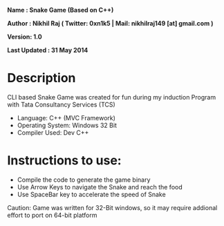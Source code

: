 **Name : Snake Game (Based on C++)**

**Author : Nikhil Raj ( Twitter: 0xn1k5 | Mail: nikhilraj149 [at] gmail.com )**

**Version: 1.0**

**Last Updated : 31 May 2014**

# Description
 CLI based Snake Game was created for fun during my induction Program with Tata Consultancy Services (TCS)
 
 - Language: C++ (MVC Framework)
 - Operating System: Windows 32 Bit
 - Compiler Used: Dev C++
 
 # Instructions to use:
 - Compile the code to generate the game binary
 - Use Arrow Keys to navigate the Snake and reach the food
 - Use SpaceBar key to accelerate the speed of Snake
 
 Caution: Game was written for 32-Bit windows, so it may require addional effort to port on 64-bit platform
